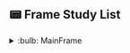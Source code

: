 ## :pager: Frame Study List


<details>
  <summary> :bulb: MainFrame </summary>
 youtube url : <https://www.youtube.com/watch?v=aIdIXsi1qTU> <br>
 ![image](https://github.com/Ogu1208/Java-Swing/assets/76902448/cae6b4e1-b7c7-4958-8241-b43eb1c33868)

</detals>


